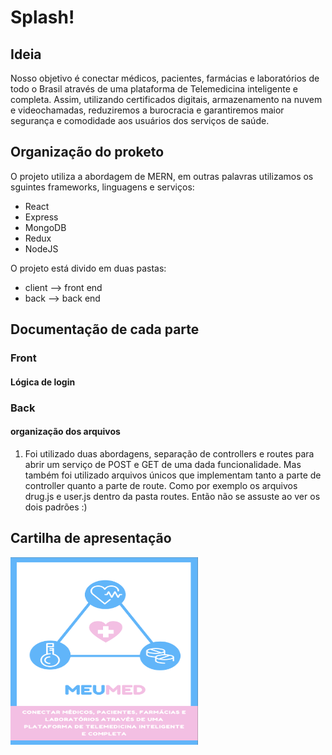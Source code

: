 # Splash!

## Ideia

Nosso objetivo é conectar médicos, pacientes, farmácias e laboratórios de todo o Brasil através de uma plataforma de Telemedicina inteligente e completa. Assim, utilizando certificados digitais, armazenamento na nuvem e videochamadas, reduziremos a burocracia e garantiremos maior segurança e comodidade aos usuários dos serviços de saúde.

## Organização do proketo

O projeto utiliza a abordagem de MERN, em outras palavras utilizamos os sguintes frameworks, linguagens e serviços:

- React
- Express
- MongoDB
- Redux
- NodeJS

O projeto está divido em duas pastas:

- client --> front end
- back --> back end

## Documentação de cada parte

### Front

#### Lógica de login

### Back

#### organização dos arquivos

1) Foi utilizado duas abordagens, separação de controllers e routes para abrir um serviço de POST e GET de uma dada funcionalidade. Mas também foi utilizado arquivos únicos que implementam tanto a parte de controller quanto a parte de route. Como por exemplo os arquivos drug.js e user.js dentro da pasta routes. Então não se assuste ao ver os dois padrões :)

## Cartilha de apresentação

<img 
    src="./images/logo.png" 
    alt="some text"  
    align="center"
    width="300" 
    height="300">

<object  
type="application/pdf" width="700px" height="700px">
    <embed src="./cartilha/HackathonCoronavirus3.0.pdf">
        <p>This browser does not support PDFs. Please download the PDF to view it: <a href="./cartilha/HackathonCoronavirus3.0.pdf">Download PDF</a>.</p>
    </embed>
</object>